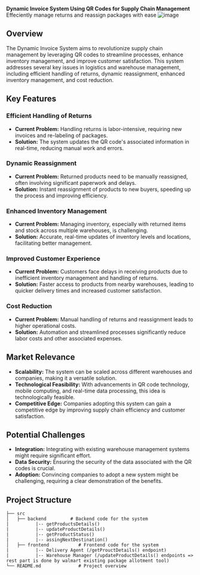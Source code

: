 **Dynamic Invoice System Using QR Codes for Supply Chain Management**  
Effeciently manage returns and reassign packages with ease
![image](https://github.com/user-attachments/assets/7af57dec-5cd6-4b18-a57e-c0773ea2909e)

## Overview

The Dynamic Invoice System aims to revolutionize supply chain management by leveraging QR codes to streamline processes, enhance inventory management, and improve customer satisfaction. This system addresses several key issues in logistics and warehouse management, including efficient handling of returns, dynamic reassignment, enhanced inventory management, and cost reduction.

## Key Features

### Efficient Handling of Returns
- **Current Problem:** Handling returns is labor-intensive, requiring new invoices and re-labeling of packages.
- **Solution:** The system updates the QR code's associated information in real-time, reducing manual work and errors.

### Dynamic Reassignment
- **Current Problem:** Returned products need to be manually reassigned, often involving significant paperwork and delays.
- **Solution:** Instant reassignment of products to new buyers, speeding up the process and improving efficiency.

### Enhanced Inventory Management
- **Current Problem:** Managing inventory, especially with returned items and stock across multiple warehouses, is challenging.
- **Solution:** Accurate, real-time updates of inventory levels and locations, facilitating better management.

### Improved Customer Experience
- **Current Problem:** Customers face delays in receiving products due to inefficient inventory management and handling of returns.
- **Solution:** Faster access to products from nearby warehouses, leading to quicker delivery times and increased customer satisfaction.

### Cost Reduction
- **Current Problem:** Manual handling of returns and reassignment leads to higher operational costs.
- **Solution:** Automation and streamlined processes significantly reduce labor costs and other associated expenses.

## Market Relevance

- **Scalability:** The system can be scaled across different warehouses and companies, making it a versatile solution.
- **Technological Feasibility:** With advancements in QR code technology, mobile computing, and real-time data processing, this idea is technologically feasible.
- **Competitive Edge:** Companies adopting this system can gain a competitive edge by improving supply chain efficiency and customer satisfaction.

## Potential Challenges

- **Integration:** Integrating with existing warehouse management systems might require significant effort.
- **Data Security:** Ensuring the security of the data associated with the QR codes is crucial.
- **Adoption:** Convincing companies to adopt a new system might be challenging, requiring a clear demonstration of the benefits.

## Project Structure

```plaintext
├── src
│   ├── backend         # Backend code for the system
|          |-- getProductsDetails()
|          |-- updateProductDetails()
|          |-- getProductStatus()
|          |-- assingNextDestination()
│   ├── frontend           # Frontend code for the system
|          |-- Delivery Agent (/getProuctDetails() endpoint)
|          |-- Warehouse Manager (/updateProductDetails() endpoints => rest part is done by walmart existing package allotment tool)
└── README.md              # Project overview

